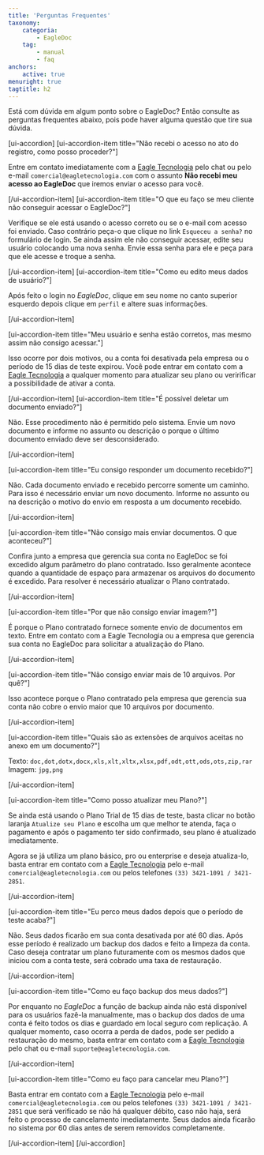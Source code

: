 ```yaml
---
title: 'Perguntas Frequentes'
taxonomy:
    categoria:
        - EagleDoc
    tag:
        - manual
        - faq
anchors:
    active: true
menuright: true
tagtitle: h2
---
```


Está com dúvida em algum ponto sobre o EagleDoc? Então consulte as perguntas frequentes abaixo, pois pode haver alguma questão que tire sua dúvida.

[ui-accordion]
[ui-accordion-item title="Não recebi o acesso no ato do registro, como posso proceder?"]

Entre em contato imediatamente com a [Eagle Tecnologia](https://eagletecnologia.com) pelo chat ou pelo e-mail `comercial@eagletecnologia.com` com o assunto **Não recebi meu acesso ao EagleDoc** que iremos enviar o acesso para você.

[/ui-accordion-item]
[ui-accordion-item title="O que eu faço se meu cliente não conseguir acessar o EagleDoc?"]

Verifique se ele está usando o acesso correto ou se o e-mail com acesso foi enviado. Caso contrário peça-o que clique no link `Esqueceu a senha?` no formulário de login. Se ainda assim ele não conseguir acessar, edite seu usuário colocando uma nova senha. Envie essa senha para ele e peça para que ele acesse e troque a senha.

[/ui-accordion-item]
[ui-accordion-item title="Como eu edito meus dados de usuário?"]

Após feito o login no _EagleDoc_, clique em seu nome no canto superior esquerdo depois clique em `perfil` e altere suas informações.

[/ui-accordion-item]

[ui-accordion-item title="Meu usuário e senha estão corretos, mas mesmo assim não consigo acessar."]

Isso ocorre por dois motivos, ou a conta foi desativada pela empresa ou o período de 15 dias de teste expirou. Você pode entrar em contato com a [Eagle Tecnologia](https://eagletecnologia.com) a qualquer momento para atualizar seu plano ou veririficar a possibilidade de ativar a conta.

[/ui-accordion-item]
[ui-accordion-item title="É possível deletar um documento enviado?"]

Não. Esse procedimento não é permitido pelo sistema. Envie um novo documento e informe no assunto ou descrição o porque o último documento enviado deve ser desconsiderado.

[/ui-accordion-item]

[ui-accordion-item title="Eu consigo responder um documento recebido?"]

Não. Cada documento enviado e recebido percorre somente um caminho. Para isso é necessário enviar um novo documento. Informe no assunto ou na descrição o motivo do envio em resposta a um documento recebido.

[/ui-accordion-item]

[ui-accordion-item title="Não consigo mais enviar documentos. O que aconteceu?"]

Confira junto a empresa que gerencia sua conta no EagleDoc se foi excedido algum parâmetro do plano contratado. Isso geralmente acontece quando a quantidade de espaço para armazenar os arquivos do documento é excedido. Para resolver é necessário atualizar o Plano contratado.

[/ui-accordion-item]

[ui-accordion-item title="Por que não consigo enviar imagem?"]

É porque o Plano contratado fornece somente envio de documentos em texto. Entre em contato com a Eagle Tecnologia ou a empresa que gerencia sua conta no EagleDoc para solicitar a atualização do Plano.

[/ui-accordion-item]

[ui-accordion-item title="Não consigo enviar mais de 10 arquivos. Por quê?"]

Isso acontece porque o Plano contratado pela empresa que gerencia sua conta não cobre o envio maior que 10 arquivos por documento.

[/ui-accordion-item]

[ui-accordion-item title="Quais são as extensões de arquivos aceitas no anexo em um documento?"]

Texto: `doc,dot,dotx,docx,xls,xlt,xltx,xlsx,pdf,odt,ott,ods,ots,zip,rar`
Imagem: `jpg,png`

[/ui-accordion-item]

[ui-accordion-item title="Como posso atualizar meu Plano?"]

Se ainda está usando o Plano Trial de 15 dias de teste, basta clicar no botão laranja `Atualize seu Plano` e escolha um que melhor te atenda, faça o pagamento e após o pagamento ter sido confirmado, seu plano é atualizado imediatamente.

Agora se já utiliza um plano básico, pro ou enterprise e deseja atualiza-lo, basta entrar em contato com a [Eagle Tecnologia](https://eagletecnologia.com) pelo e-mail `comercial@eagletecnologia.com` ou pelos telefones `(33) 3421-1091 / 3421-2851`.

[/ui-accordion-item]

[ui-accordion-item title="Eu perco meus dados depois que o período de teste acaba?"]

Não. Seus dados ficarão em sua conta desativada por até 60 dias. Após esse período é realizado um backup dos dados e feito a limpeza da conta. Caso deseja contratar um plano futuramente com os mesmos dados que iniciou com a conta teste, será cobrado uma taxa de restauração.

[/ui-accordion-item]

[ui-accordion-item title="Como eu faço backup dos meus dados?"]

Por enquanto no _EagleDoc_ a função de backup ainda não está disponível para os usuários fazê-la manualmente, mas o backup dos dados de uma conta é feito todos os dias e guardado em local seguro com replicação. A qualquer momento, caso ocorra a perda de dados, pode ser pedido a restauração do mesmo, basta entrar em contato com a [Eagle Tecnologia](https://eagletecnologia.com) pelo chat ou e-mail `suporte@eagletecnologia.com`.

[/ui-accordion-item]

[ui-accordion-item title="Como eu faço para cancelar meu Plano?"]

Basta entrar em contato com a [Eagle Tecnologia](https://eagletecnologia.com) pelo e-mail `comercial@eagletecnologia.com` ou pelos telefones `(33) 3421-1091 / 3421-2851` que será verificado se não há qualquer débito, caso não haja, será feito o processo de cancelamento imediatamente. Seus dados ainda ficarão no sistema por 60 dias antes de serem removidos completamente.

[/ui-accordion-item]
[/ui-accordion]
